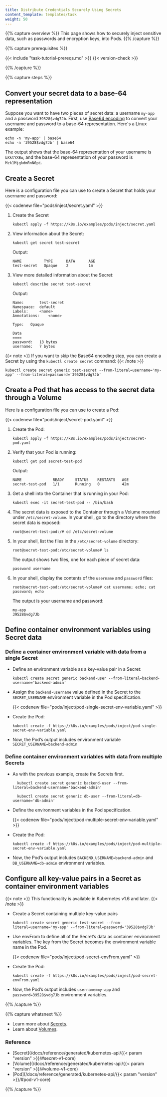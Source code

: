 ```yaml
---
title: Distribute Credentials Securely Using Secrets
content_template: templates/task
weight: 50
---
```


{{% capture overview %}}
This page shows how to securely inject sensitive data, such as passwords and
encryption keys, into Pods.
{{% /capture %}}

{{% capture prerequisites %}}

{{< include "task-tutorial-prereqs.md" >}} {{< version-check >}}

{{% /capture %}}

{{% capture steps %}}

## Convert your secret data to a base-64 representation

Suppose you want to have two pieces of secret data: a username `my-app` and a password
`39528$vdg7Jb`. First, use [Base64 encoding](https://www.base64encode.org/) to
convert your username and password to a base-64 representation. Here's a Linux
example:

```shell
echo -n 'my-app' | base64
echo -n '39528$vdg7Jb' | base64
```

The output shows that the base-64 representation of your username is `bXktYXBw`,
and the base-64 representation of your password is `Mzk1MjgkdmRnN0pi`.

## Create a Secret

Here is a configuration file you can use to create a Secret that holds your
username and password:

{{< codenew file="pods/inject/secret.yaml" >}}

1. Create the Secret

    ```shell
    kubectl apply -f https://k8s.io/examples/pods/inject/secret.yaml
    ```

1. View information about the Secret:

    ```shell
    kubectl get secret test-secret
    ```

    Output:

    ```
    NAME          TYPE      DATA      AGE
    test-secret   Opaque    2         1m
    ```

1. View more detailed information about the Secret:

    ```shell
    kubectl describe secret test-secret
    ```

    Output:

    ```
    Name:       test-secret
    Namespace:  default
    Labels:     <none>
    Annotations:    <none>

    Type:   Opaque

    Data
    ====
    password:   13 bytes
    username:   7 bytes
    ```

{{< note >}}
If you want to skip the Base64 encoding step, you can create a Secret
by using the `kubectl create secret` command:
{{< /note >}}

```shell
kubectl create secret generic test-secret --from-literal=username='my-app' --from-literal=password='39528$vdg7Jb'
```

## Create a Pod that has access to the secret data through a Volume

Here is a configuration file you can use to create a Pod:

{{< codenew file="pods/inject/secret-pod.yaml" >}}

1. Create the Pod:

    ```shell
    kubectl apply -f https://k8s.io/examples/pods/inject/secret-pod.yaml
    ```

1. Verify that your Pod is running:

    ```shell
    kubectl get pod secret-test-pod
    ```

    Output:
    ```shell
    NAME              READY     STATUS    RESTARTS   AGE
    secret-test-pod   1/1       Running   0          42m
    ```

1. Get a shell into the Container that is running in your Pod:
    ```shell
    kubectl exec -it secret-test-pod -- /bin/bash
    ```

1. The secret data is exposed to the Container through a Volume mounted under
`/etc/secret-volume`. In your shell, go to the directory where the secret data
is exposed:
    ```shell
    root@secret-test-pod:/# cd /etc/secret-volume
    ```

1. In your shell, list the files in the `/etc/secret-volume` directory:
    ```shell
    root@secret-test-pod:/etc/secret-volume# ls
    ```
    The output shows two files, one for each piece of secret data:
    ```shell
    password username
    ```

1. In your shell, display the contents of the `username` and `password` files:
    ```shell
    root@secret-test-pod:/etc/secret-volume# cat username; echo; cat password; echo
    ```
    The output is your username and password:
    ```shell
    my-app
    39528$vdg7Jb
    ```

## Define container environment variables using Secret data

### Define a container environment variable with data from a single Secret

*  Define an environment variable as a key-value pair in a Secret:

   ```shell
   kubectl create secret generic backend-user --from-literal=backend-username='backend-admin'
   ```

*  Assign the `backend-username` value defined in the Secret to the `SECRET_USERNAME` environment variable in the Pod specification.

   {{< codenew file="pods/inject/pod-single-secret-env-variable.yaml" >}}

*  Create the Pod:	

   ```shell
   kubectl create -f https://k8s.io/examples/pods/inject/pod-single-secret-env-variable.yaml
   ```

*  Now, the Pod’s output includes environment variable `SECRET_USERNAME=backend-admin`


### Define container environment variables with data from multiple Secrets

*  As with the previous example, create the Secrets first.

   ```shell
     kubectl create secret generic backend-user --from-literal=backend-username='backend-admin'

	 kubectl create secret generic db-user --from-literal=db-username='db-admin'
   ```

*  Define the environment variables in the Pod specification.

   {{< codenew file="pods/inject/pod-multiple-secret-env-variable.yaml" >}}

*  Create the Pod:

   ```shell
   kubectl create -f https://k8s.io/examples/pods/inject/pod-multiple-secret-env-variable.yaml
   ```

*  Now, the Pod’s output includes `BACKEND_USERNAME=backend-admin` and `DB_USERNAME=db-admin` environment variables. 	


## Configure all key-value pairs in a Secret as container environment variables

{{< note >}}
This functionality is available in Kubernetes v1.6 and later.
{{< /note >}}

*  Create a Secret containing multiple key-value pairs

   ```shell
   kubectl create secret generic test-secret --from-literal=username='my-app' --from-literal=password='39528$vdg7Jb'
   ```

*  Use envFrom to define all of the Secret’s data as container environment variables. The key from the Secret becomes the environment      variable name in the Pod.

    {{< codenew file="pods/inject/pod-secret-envFrom.yaml" >}}

*  Create the Pod:

   ```shell
   kubectl create -f https://k8s.io/examples/pods/inject/pod-secret-envFrom.yaml
   ```

*  Now, the Pod’s output includes `username=my-app` and `password=39528$vdg7Jb` environment variables.


{{% /capture %}}

{{% capture whatsnext %}}

* Learn more about [Secrets](/docs/concepts/configuration/secret/).
* Learn about [Volumes](/docs/concepts/storage/volumes/).

### Reference

* [Secret](/docs/reference/generated/kubernetes-api/{{< param "version" >}}/#secret-v1-core)
* [Volume](/docs/reference/generated/kubernetes-api/{{< param "version" >}}/#volume-v1-core)
* [Pod](/docs/reference/generated/kubernetes-api/{{< param "version" >}}/#pod-v1-core)

{{% /capture %}}


